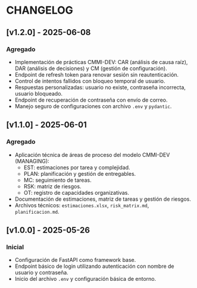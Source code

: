 # CHANGELOG

## [v1.2.0] - 2025-06-08
### Agregado
- Implementación de prácticas CMMI-DEV: CAR (análisis de causa raíz), DAR (análisis de decisiones) y CM (gestión de configuración).
- Endpoint de refresh token para renovar sesión sin reautenticación.
- Control de intentos fallidos con bloqueo temporal de usuario.
- Respuestas personalizadas: usuario no existe, contraseña incorrecta, usuario bloqueado.
- Endpoint de recuperación de contraseña con envío de correo.
- Manejo seguro de configuraciones con archivo `.env` y `pydantic`.

## [v1.1.0] - 2025-06-01
### Agregado
- Aplicación técnica de áreas de proceso del modelo CMMI-DEV (MANAGING):
  - EST: estimaciones por tarea y complejidad.
  - PLAN: planificación y gestión de entregables.
  - MC: seguimiento de tareas.
  - RSK: matriz de riesgos.
  - OT: registro de capacidades organizativas.
- Documentación de estimaciones, matriz de tareas y gestión de riesgos.
- Archivos técnicos: `estimaciones.xlsx`, `risk_matrix.md`, `planificacion.md`.

## [v1.0.0] - 2025-05-26
### Inicial
- Configuración de FastAPI como framework base.
- Endpoint básico de login utilizando autenticación con nombre de usuario y contraseña.
- Inicio del archivo `.env` y configuración básica de entorno.

